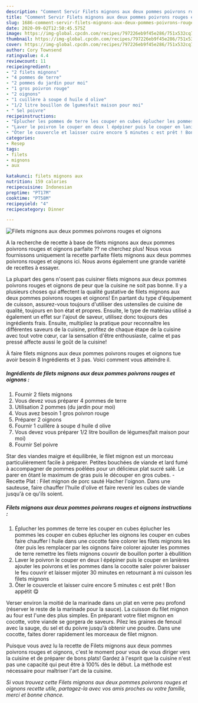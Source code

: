 ```yaml
---
description: "Comment Servir Filets mignons aux deux pommes poivrons rouges et oignons"
title: "Comment Servir Filets mignons aux deux pommes poivrons rouges et oignons"
slug: 1686-comment-servir-filets-mignons-aux-deux-pommes-poivrons-rouges-et-oignons
date: 2020-09-02T12:50:45.575Z
image: https://img-global.cpcdn.com/recipes/797226eb9f45e286/751x532cq70/filets-mignons-aux-deux-pommes-poivrons-rouges-et-oignons-photo-principale-de-la-recette.jpg
thumbnail: https://img-global.cpcdn.com/recipes/797226eb9f45e286/751x532cq70/filets-mignons-aux-deux-pommes-poivrons-rouges-et-oignons-photo-principale-de-la-recette.jpg
cover: https://img-global.cpcdn.com/recipes/797226eb9f45e286/751x532cq70/filets-mignons-aux-deux-pommes-poivrons-rouges-et-oignons-photo-principale-de-la-recette.jpg
author: Cory Townsend
ratingvalue: 4.4
reviewcount: 11
recipeingredient:
- "2 filets mignons"
- "4 pommes de terre"
- "2 pommes du jardin pour moi"
- "1 gros poivron rouge"
- "2 oignons"
- "1 cuillère à soupe d huile d olive"
- "1/2 litre bouillon de lgumesfait maison pour moi"
- " Sel poivre"
recipeinstructions:
- "Éplucher les pommes de terre les couper en cubes éplucher les pommes les couper en cubes éplucher les oignons les couper en cubes faire chauffer l huile dans une cocotte faire colorer les filets mignons les ôter puis les remplacer par les oignons faire colorer ajouter les pommes de terre remettre les filets mignons couvrir de bouillon porter à ébullition"
- "Laver le poivron le couper en deux l épépiner puis le couper en lanières ajouter les poivrons et les pommes dans la cocotte saler poivrer baisser le feu couvrir et laisser mijoter 30 minutes en retournant à mi cuisson les filets mignons"
- "Ôter le couvercle et laisser cuire encore 5 minutes c est prêt ! Bon appétit 😋"
categories:
- Resep
tags:
- filets
- mignons
- aux

katakunci: filets mignons aux 
nutrition: 159 calories
recipecuisine: Indonesian
preptime: "PT17M"
cooktime: "PT58M"
recipeyield: "4"
recipecategory: Dinner

---
```



![Filets mignons aux deux pommes poivrons rouges et oignons](https://img-global.cpcdn.com/recipes/797226eb9f45e286/751x532cq70/filets-mignons-aux-deux-pommes-poivrons-rouges-et-oignons-photo-principale-de-la-recette.jpg)

A la recherche de recette à base de filets mignons aux deux pommes poivrons rouges et oignons parfaite ?? ne cherchez plus! Nous vous fournissons uniquement la recette parfaite filets mignons aux deux pommes poivrons rouges et oignons ici. Nous avons également une grande variété de recettes à essayer.

La plupart des gens n'osent pas cuisiner filets mignons aux deux pommes poivrons rouges et oignons de peur que la cuisine ne soit pas bonne. Il y a plusieurs choses qui affectent la qualité gustative de filets mignons aux deux pommes poivrons rouges et oignons! En partant du type d'équipement de cuisson, assurez-vous toujours d'utiliser des ustensiles de cuisine de qualité, toujours en bon état et propres. Ensuite, le type de matériau utilisé a également un effet sur l'ajout de saveur, utilisez donc toujours des ingrédients frais. Ensuite, multipliez la pratique pour reconnaître les différentes saveurs de la cuisine, profitez de chaque étape de la cuisine avec tout votre cœur, car la sensation d'être enthousiaste, calme et pas pressé affecte aussi le goût de la cuisine!

<!--inarticleads1-->

À faire filets mignons aux deux pommes poivrons rouges et oignons tue avoir besoin 8 Ingrédients et 3 pas. Voici comment vous atteindre il.

##### Ingrédients de filets mignons aux deux pommes poivrons rouges et oignons :

1. Fournir 2 filets mignons
1. Vous devez vous préparer 4 pommes de terre
1. Utilisation 2 pommes (du jardin pour moi)
1. Vous avez besoin 1 gros poivron rouge
1. Préparer 2 oignons
1. Fournir 1 cuillère à soupe d huile d olive
1. Vous devez vous préparer 1/2 litre bouillon de légumes(fait maison pour moi)
1. Fournir  Sel poivre


Star des viandes maigre et équilibrée, le filet mignon est un morceau particulièrement facile à préparer. Petites bouchées de viande et lard fumé à accompagner de pommes poêlées pour un délicieux plat sucré salé. Le parer en ôtant le maximum de gras puis le découper en gros cubes. - Recette Plat : Filet mignon de porc sauté Hacher l&#39;oignon. Dans une sauteuse, faire chauffer l&#39;huile d&#39;olive et faire revenir les cubes de viande jusqu&#39;à ce qu&#39;ils soient. 

<!--inarticleads2-->

##### Filets mignons aux deux pommes poivrons rouges et oignons instructions :

1. Éplucher les pommes de terre les couper en cubes éplucher les pommes les couper en cubes éplucher les oignons les couper en cubes faire chauffer l huile dans une cocotte faire colorer les filets mignons les ôter puis les remplacer par les oignons faire colorer ajouter les pommes de terre remettre les filets mignons couvrir de bouillon porter à ébullition
1. Laver le poivron le couper en deux l épépiner puis le couper en lanières ajouter les poivrons et les pommes dans la cocotte saler poivrer baisser le feu couvrir et laisser mijoter 30 minutes en retournant à mi cuisson les filets mignons
1. Ôter le couvercle et laisser cuire encore 5 minutes c est prêt ! Bon appétit 😋


Verser environ la moitié de la marinade dans un plat en verre peu profond (réserver le reste de la marinade pour la sauce). La cuisson du filet mignon au four est l&#39;une des plus simples. En préparant votre filet mignon en cocotte, votre viande se gorgera de saveurs. Pilez les graines de fenouil avec la sauge, du sel et du poivre jusqu&#39;à obtenir une poudre. Dans une cocotte, faites dorer rapidement les morceaux de filet mignon. 

<!--inarticleads1-->

<p>
Puisque vous avez lu la recette de Filets mignons aux deux pommes poivrons rouges et oignons, c'est le moment pour vous de vous diriger vers la cuisine et de préparer de bons plats! Gardez à l'esprit que la cuisine n'est pas une capacité qui peut être à 100% dès le début. La méthode est nécessaire pour maîtriser l'art de la cuisine.
</p>

<p>
<i>Si vous trouvez cette Filets mignons aux deux pommes poivrons rouges et oignons recette utile, partagez-la avec vos amis proches ou votre famille, merci et bonne chance.</i>
</p>
